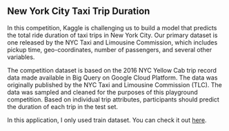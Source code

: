 ## New York City Taxi Trip Duration

In this competition, Kaggle is challenging us to build a model that predicts the total ride duration of taxi trips in New York City. Our primary dataset is one released by the NYC Taxi and Limousine Commission, which includes pickup time, geo-coordinates, number of passengers, and several other variables.

The competition dataset is based on the 2016 NYC Yellow Cab trip record data made available in Big Query on Google Cloud Platform. The data was originally published by the NYC Taxi and Limousine Commission (TLC). The data was sampled and cleaned for the purposes of this playground competition. Based on individual trip attributes, participants should predict the duration of each trip in the test set.

In this application, I only used train dataset. You can check it out [here](https://www.kaggle.com/c/nyc-taxi-trip-duration/data).





